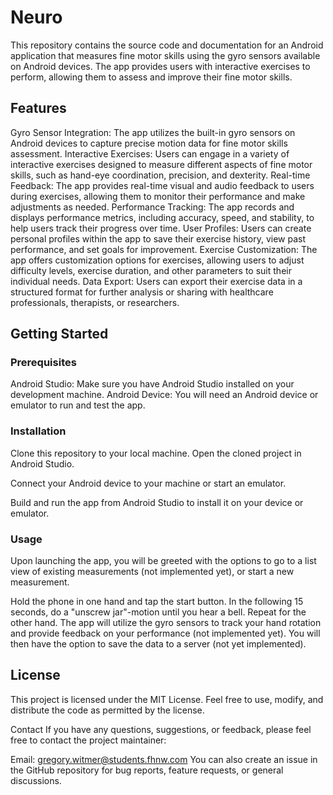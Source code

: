 # Neuro

This repository contains the source code and documentation for an Android application that measures fine motor skills using the gyro sensors available on Android devices. The app provides users with interactive exercises to perform, allowing them to assess and improve their fine motor skills.

## Features
Gyro Sensor Integration: The app utilizes the built-in gyro sensors on Android devices to capture precise motion data for fine motor skills assessment.
Interactive Exercises: Users can engage in a variety of interactive exercises designed to measure different aspects of fine motor skills, such as hand-eye coordination, precision, and dexterity.
Real-time Feedback: The app provides real-time visual and audio feedback to users during exercises, allowing them to monitor their performance and make adjustments as needed.
Performance Tracking: The app records and displays performance metrics, including accuracy, speed, and stability, to help users track their progress over time.
User Profiles: Users can create personal profiles within the app to save their exercise history, view past performance, and set goals for improvement.
Exercise Customization: The app offers customization options for exercises, allowing users to adjust difficulty levels, exercise duration, and other parameters to suit their individual needs.
Data Export: Users can export their exercise data in a structured format for further analysis or sharing with healthcare professionals, therapists, or researchers.
## Getting Started
### Prerequisites
Android Studio: Make sure you have Android Studio installed on your development machine.
Android Device: You will need an Android device or emulator to run and test the app.
### Installation
Clone this repository to your local machine.
Open the cloned project in Android Studio.

Connect your Android device to your machine or start an emulator.

Build and run the app from Android Studio to install it on your device or emulator.

### Usage
Upon launching the app, you will be greeted with the options to go to a list view of existing measurements (not implemented yet), or start a new measurement.

Hold the phone in one hand and tap the start button. In the following 15 seconds, do a "unscrew jar"-motion until you hear a bell. Repeat for the other hand. The app will utilize the gyro sensors to track your hand rotation and provide feedback on your performance (not implemented yet). You will then have the option to save the data to a server (not yet implemented).

## License
This project is licensed under the MIT License. Feel free to use, modify, and distribute the code as permitted by the license.

Contact
If you have any questions, suggestions, or feedback, please feel free to contact the project maintainer:

Email: gregory.witmer@students.fhnw.com
You can also create an issue in the GitHub repository for bug reports, feature requests, or general discussions.
